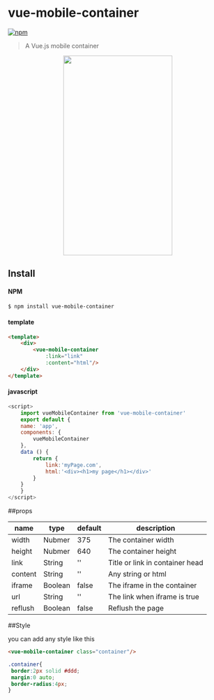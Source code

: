 # vue-mobile-container

[![npm](https://img.shields.io/npm/v/mobile-container.svg)](https://www.npmjs.com/package/mobile-container)


> A Vue.js mobile container

<div align=center><img width="250" height="457" src="http://wuzhoubo.github.io/images/newImg/exp.png"/></div>
 

## Install

#### NPM

```bash
$ npm install vue-mobile-container
```
#### template
```html
<template>
    <div>
        <vue-mobile-container 
            :link="link" 
            :content="html"/>
    </div>
</template>
```
#### javascript
```javascript
<script>
    import vueMobileContainer from 'vue-mobile-container'
    export default {
    name: 'app',
    components: {
        vueMobileContainer
    },
    data () {
        return {
            link:'myPage.com',
            html:'<div><h1>my page</h1></div>'
        }
    }
    }
</script>
```

##props

| name | type | default | description |
| ------ | ------ | ------ | ------ |
| width | Nubmer | 375 | The container width |
| height | Nubmer | 640 | The container height |
| link | String | '' | Title or link in container head |
| content | String | '' | Any string or html |
| iframe |  Boolean | false | The iframe in the container |
| url | String | '' | The link when iframe is true |
| reflush | Boolean | false | Reflush the page |


##Style

 you can add any style like this

 ```html
<vue-mobile-container class="container"/>
 ```

 ```css
 .container{
  border:2px solid #ddd;
  margin:0 auto;
  border-radius:4px;
}
 ```


